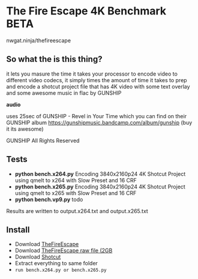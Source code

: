 # The Fire Escape 4K Benchmark BETA
nwgat.ninja/thefireescape

## So what the is this thing?
it lets you masure the time it takes your processor to encode video to different video codecs, it simply times the amount of time it takes to prep and encode a shotcut project file that has 4K video with some text overlay and some awesome music in flac by GUNSHIP

**audio**

uses 25sec of GUNSHIP - Revel in Your Time which you can find on their GUNSHIP album
https://gunshipmusic.bandcamp.com/album/gunship (buy it its awesome)

GUNSHIP All Rights Reserved

## Tests

* **python bench.x264.py** Encoding 3840x2160p24 4K Shotcut Project using qmelt to x264 with Slow Preset and 16 CRF
* **python bench.x265.py** Encoding 3840x2160p24 4K Shotcut Project using qmelt to x265 with Slow Preset and 16 CRF 
* **python bench.vp9.py** todo

Results are written to output.x264.txt and output.x265.txt

## Install
* Download [TheFireEscape](https://github.com/nwgat/TheFireEscape/archive/master.zip)
* Download [TheFireEscape raw file (2GB](https://awesome.nwgat.ninja/TheFireEscape/TheFireEscape.raw.7z)
* Download [Shotcut](https://github.com/mltframework/shotcut/releases/download/v17.02/shotcut-win64-170205.zip)
* Extract everything to same folder
* `run bench.x264.py or bench.x265.py`
